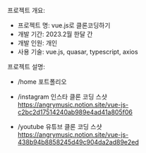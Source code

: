 프로젝트 개요:

- 프로젝트 명: vue.js로 클론코딩하기
- 개발 기간: 2023.2월 한달 간
- 개발 인원: 개인
- 사용 기술: vue.js, quasar, typescript, axios

프로젝트 설명:

- /home 포트폴리오

- /instagram 인스타 클론 코딩 스샷  
  https://angrymusic.notion.site/vue-js-c2bc2d17514240ab989e4ad41a805f06

- /youtube 유튜브 클론 코딩 스샷  
  https://angrymusic.notion.site/vue-js-438b94b8858245d49c904da2ad89e2ed
